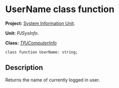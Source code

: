 <a href='Hidden comment: 
$Rev$
$Date$
'></a>

# UserName class function #

**Project:** [System Information Unit](SystemInformationUnit.md).

**Unit:** _PJSysInfo_.

**Class:** _[TPJComputerInfo](TPJComputerInfo.md)_

```
class function UserName: string;
```

## Description ##

Returns the name of currently logged in user.